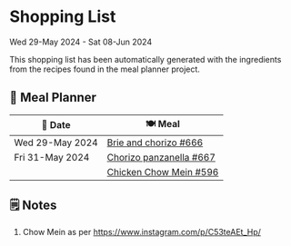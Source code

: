 # Shopping List

Wed 29-May 2024 - Sat 08-Jun 2024

This shopping list has been automatically generated with the ingredients from the recipes found in the meal planner project.

## 📅 Meal Planner

|📅 Date| 🍽️ Meal|
|----|----|
|Wed 29-May 2024|[Brie and chorizo #666](https://github.com/jcallaghan/The-Cookbook/issues/666)|
|Fri 31-May 2024|[Chorizo panzanella #667](https://github.com/jcallaghan/The-Cookbook/issues/667)|
||[Chicken Chow Mein #596](https://github.com/jcallaghan/The-Cookbook/issues/596)|

## 🗒️ Notes

1. Chow Mein as per https://www.instagram.com/p/C53teAEt_Hp/
